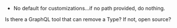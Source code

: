 - No default for customizations...if no path provided, do nothing.

Is there a GraphQL tool that can remove a Type? If not, open source?